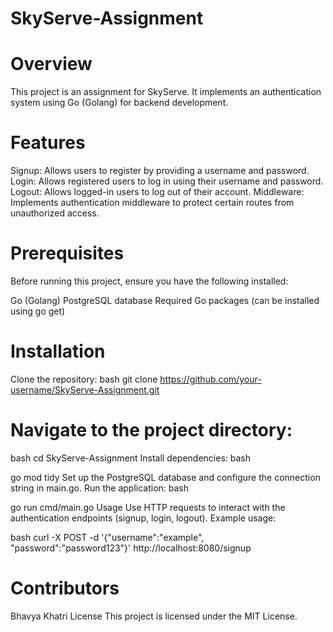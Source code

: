 # SkyServe-Assignment 
# Overview
This project is an assignment for SkyServe. It implements an authentication system using Go (Golang) for backend development.

# Features
Signup: Allows users to register by providing a username and password.
Login: Allows registered users to log in using their username and password.
Logout: Allows logged-in users to log out of their account.
Middleware: Implements authentication middleware to protect certain routes from unauthorized access.
# Prerequisites
Before running this project, ensure you have the following installed:

Go (Golang)
PostgreSQL database
Required Go packages (can be installed using go get)
# Installation
Clone the repository:
bash
git clone https://github.com/your-username/SkyServe-Assignment.git
# Navigate to the project directory:
bash
cd SkyServe-Assignment
Install dependencies:
bash

go mod tidy
Set up the PostgreSQL database and configure the connection string in main.go.
Run the application:
bash

go run cmd/main.go
Usage
Use HTTP requests to interact with the authentication endpoints (signup, login, logout).
Example usage:

bash
curl -X POST -d '{"username":"example", "password":"password123"}' http://localhost:8080/signup
# Contributors
Bhavya Khatri
License
This project is licensed under the MIT License.

